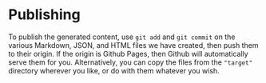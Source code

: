 # Publishing

To publish the generated content, use `git add` and `git commit` on the various Markdown, JSON, and HTML files we have created, then push them to their origin. If the origin is Github Pages, then Github will automatically serve them for you. Alternatively, you can copy the files from the `"target"` directory wherever you like, or do with them whatever you wish.